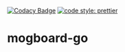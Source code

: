 [![Codacy Badge](https://app.codacy.com/project/badge/Grade/1c5f40e0ca34429cbd3902c5b88bb9dd)](https://www.codacy.com/gh/Universalis-FFXIV/mogboard-go/dashboard?utm_source=github.com&amp;utm_medium=referral&amp;utm_content=Universalis-FFXIV/mogboard-go&amp;utm_campaign=Badge_Grade) [![code style: prettier](https://img.shields.io/badge/code_style-prettier-ff69b4.svg?style=flat-square)](https://github.com/prettier/prettier)

# mogboard-go
